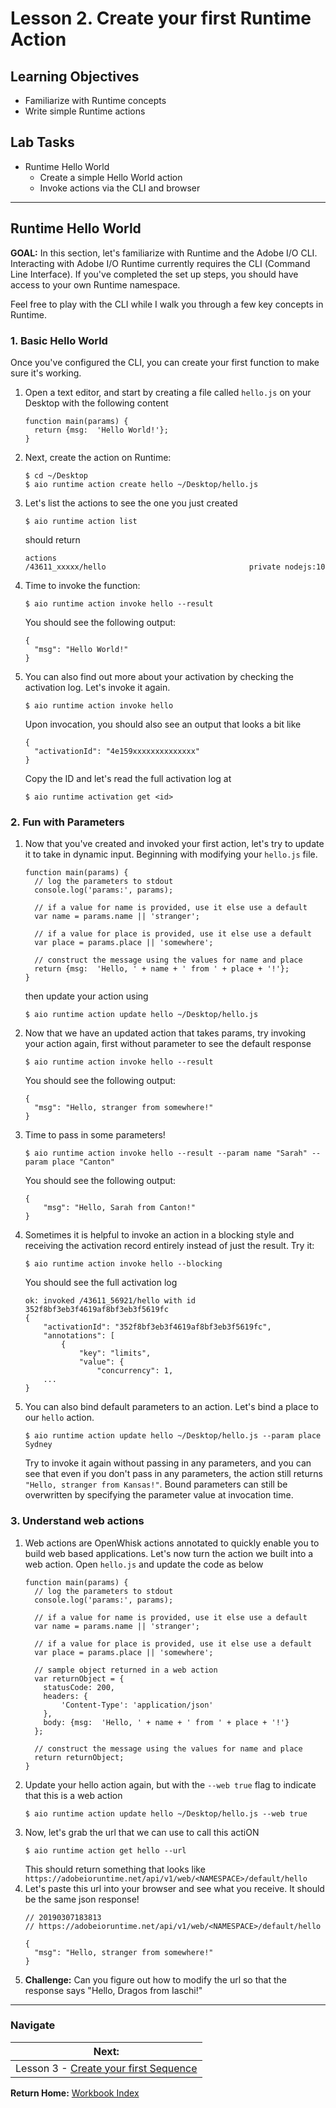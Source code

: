 # Lesson 2. Create your first Runtime Action

## Learning Objectives

- Familiarize with Runtime concepts
- Write simple Runtime actions

## Lab Tasks

- Runtime Hello World
    - Create a simple Hello World action
    - Invoke actions via the CLI and browser

---

## Runtime Hello World
**GOAL:** In this section, let's familiarize with Runtime and the Adobe I/O CLI. Interacting with Adobe I/O Runtime currently requires the CLI (Command Line Interface). If you've completed the set up steps, you should have access to your own Runtime namespace. 

Feel free to play with the CLI while I walk you through a few key concepts in Runtime. 

### 1. Basic Hello World
Once you've configured the CLI, you can create your first function to make sure it's working. 

1. Open a text editor, and start by creating a file called `hello.js` on your Desktop with the following content
    ```
    function main(params) {
      return {msg:  'Hello World!'};
    }
    ```

1. Next, create the action on Runtime: 
    ```
    $ cd ~/Desktop
    $ aio runtime action create hello ~/Desktop/hello.js
    ```
1. Let's list the actions to see the one you just created
    ```
    $ aio runtime action list
    ```
    should return
    ```
    actions                                                             
    /43611_xxxxx/hello                                private nodejs:10 
    ```
1. Time to invoke the function:
    ```
    $ aio runtime action invoke hello --result
    ```
    You should see the following output:
    ```
    {
      "msg": "Hello World!"
    }
    ```
1. You can also find out more about your activation by checking the activation log. Let's invoke it again.
    ```
    $ aio runtime action invoke hello
    ```
    Upon invocation, you should also see an output that looks a bit like
    ```
    {
      "activationId": "4e159xxxxxxxxxxxxxx"
    }
    ```
    Copy the ID and let's read the full activation log at 
    ```
    $ aio runtime activation get <id>
    ```

### 2. Fun with Parameters
1. Now that you've created and invoked your first action, let's try to update it to take in dynamic input. Beginning with modifying your `hello.js` file.
    ```
    function main(params) {
      // log the parameters to stdout
      console.log('params:', params);
    
      // if a value for name is provided, use it else use a default
      var name = params.name || 'stranger';
    
      // if a value for place is provided, use it else use a default
      var place = params.place || 'somewhere';
    
      // construct the message using the values for name and place
      return {msg:  'Hello, ' + name + ' from ' + place + '!'};
    }
    ```
    then update your action using 
    ```
    $ aio runtime action update hello ~/Desktop/hello.js
    ```
1. Now that we have an updated action that takes params, try invoking your action again, first without parameter to see the default response
    ```
    $ aio runtime action invoke hello --result
    ```
    You should see the following output:
    ```
    {
      "msg": "Hello, stranger from somewhere!"
    }
    ```
1. Time to pass in some parameters!
    ```
    $ aio runtime action invoke hello --result --param name "Sarah" --param place "Canton"
    ```
    You should see the following output:
    ```
    {
        "msg": "Hello, Sarah from Canton!"
    }
    ```
1. Sometimes it is helpful to invoke an action in a blocking style and receiving the activation record entirely instead of just the result. Try it:
    ```
    $ aio runtime action invoke hello --blocking
    ```
    You should see the full activation log
    ```
    ok: invoked /43611_56921/hello with id 352f8bf3eb3f4619af8bf3eb3f5619fc
    {
        "activationId": "352f8bf3eb3f4619af8bf3eb3f5619fc",
        "annotations": [
            {
                "key": "limits",
                "value": {
                    "concurrency": 1,
        ...
    }

    ```
1. You can also bind default parameters to an action. Let's bind a place to our `hello` action.
    ```
    $ aio runtime action update hello ~/Desktop/hello.js --param place Sydney
    ```
    Try to invoke it again without passing in any parameters, and you can see that even if you don't pass in any parameters, the action still returns `"Hello, stranger from Kansas!"`. Bound parameters can still be overwritten by specifying the parameter value at invocation time.

### 3. Understand web actions
1. Web actions are OpenWhisk actions annotated to quickly enable you to build web based applications. Let's now turn the action we built into a web action. Open `hello.js` and update the code as below
    ```
    function main(params) {
      // log the parameters to stdout
      console.log('params:', params);
    
      // if a value for name is provided, use it else use a default
      var name = params.name || 'stranger';
    
      // if a value for place is provided, use it else use a default
      var place = params.place || 'somewhere';
      
      // sample object returned in a web action
      var returnObject = {
        statusCode: 200,
        headers: {
            'Content-Type': 'application/json'
        },
        body: {msg:  'Hello, ' + name + ' from ' + place + '!'}
      };
    
      // construct the message using the values for name and place
      return returnObject;
    }
    ```
1. Update your hello action again, but with the `--web true` flag to indicate that this is a web action
    ```
    $ aio runtime action update hello ~/Desktop/hello.js --web true
    ```
1. Now, let's grab the url that we can use to call this actiON
    ```
    $ aio runtime action get hello --url
    ```
    This should return something that looks like ```https://adobeioruntime.net/api/v1/web/<NAMESPACE>/default/hello```
1. Let's paste this url into your browser and see what you receive. It should be the same json response!
    ```
    // 20190307183813
    // https://adobeioruntime.net/api/v1/web/<NAMESPACE>/default/hello
    
    {
      "msg": "Hello, stranger from somewhere!"
    }
    ```
1. **Challenge:** Can you figure out how to modify the url so that the response says "Hello, Dragos from Iaschi!"

---

### Navigate

| **Next:**                                                        |
| ---------------------------------------------------------------- |
| Lesson 3 - [Create your first Sequence](chapter-3.md) |

**Return Home:** [Workbook Index](../README.md)
